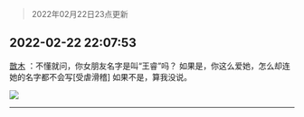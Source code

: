 > 2022年02月22日23点更新
<link rel="stylesheet" href="https://cdn.jsdelivr.net/gh/taotie6/sampleJSON@main/css/photo_show.css">
<meta name="referrer" content="no-referrer" />


 ## 2022-02-22 22:07:53 

 [㪚木](https://www.coolapk.com/feed/33750176?shareKey=YzNiZmQ0ZDEwMzUwNjIxNGZhOGM~) ：不懂就问，你女朋友名字是叫“王睿”吗？
如果是，你这么爱她，怎么却连她的名字都不会写[受虐滑稽]
如果不是，算我没说。 

<div class="album">
<img class="img-item" src="http://image.coolapk.com/feed/2022/0222/22/1081091_bfba57cf_8871_9444_874@3325x2494.jpeg" />
</div>

 ------- 

